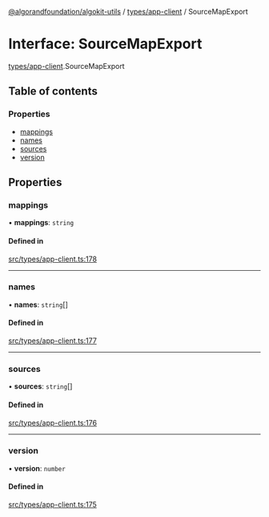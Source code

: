 [@algorandfoundation/algokit-utils](../README.md) / [types/app-client](../modules/types_app_client.md) / SourceMapExport

# Interface: SourceMapExport

[types/app-client](../modules/types_app_client.md).SourceMapExport

## Table of contents

### Properties

- [mappings](types_app_client.SourceMapExport.md#mappings)
- [names](types_app_client.SourceMapExport.md#names)
- [sources](types_app_client.SourceMapExport.md#sources)
- [version](types_app_client.SourceMapExport.md#version)

## Properties

### mappings

• **mappings**: `string`

#### Defined in

[src/types/app-client.ts:178](https://github.com/algorandfoundation/algokit-utils-ts/blob/main/src/types/app-client.ts#L178)

___

### names

• **names**: `string`[]

#### Defined in

[src/types/app-client.ts:177](https://github.com/algorandfoundation/algokit-utils-ts/blob/main/src/types/app-client.ts#L177)

___

### sources

• **sources**: `string`[]

#### Defined in

[src/types/app-client.ts:176](https://github.com/algorandfoundation/algokit-utils-ts/blob/main/src/types/app-client.ts#L176)

___

### version

• **version**: `number`

#### Defined in

[src/types/app-client.ts:175](https://github.com/algorandfoundation/algokit-utils-ts/blob/main/src/types/app-client.ts#L175)
